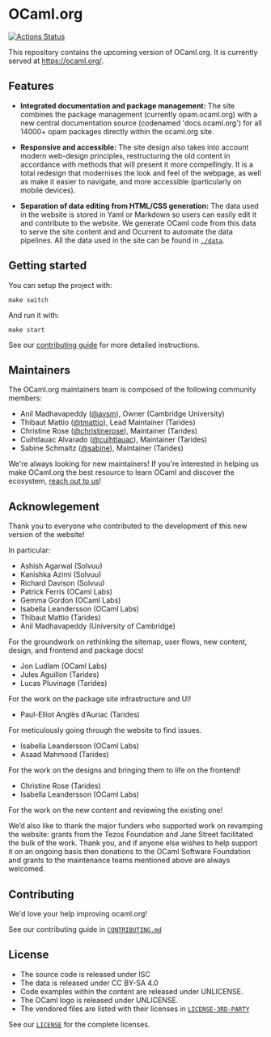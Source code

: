 # OCaml.org

[![Actions Status](https://github.com/ocaml/ocaml.org/workflows/CI/badge.svg)](https://github.com/ocaml/ocaml.org/actions)

This repository contains the upcoming version of OCaml.org. It is currently served at https://ocaml.org/.

## Features

- **Integrated documentation and package management:** The site combines the
  package management (currently opam.ocaml.org) with a new central
  documentation source (codenamed 'docs.ocaml.org') for all 14000+ opam packages
  directly within the ocaml.org site.

- **Responsive and accessible:** The site design also takes into account modern
  web-design principles, restructuring the old content in accordance with methods
  that will present it more compellingly. It is a total redesign that modernises
  the look and feel of the webpage, as well as make it easier to navigate, and more
  accessible (particularly on mobile devices).

- **Separation of data editing from HTML/CSS generation:** The data used in the website
  is stored in Yaml or Markdown so users can easily edit it and contribute to the website.
  We generate OCaml code from this data to serve the site content and and Ocurrent to
  automate the data pipelines. All the data used in the site can be found in [`./data`](./data).

## Getting started

You can setup the project with:

```
make switch
```

And run it with:

```
make start
```

See our [contributing guide](./CONTRIBUTING.md) for more detailed instructions.

## Maintainers

The OCaml.org maintainers team is composed of the following community members:

- Anil Madhavapeddy ([@avsm](https://github.com/avsm)), Owner (Cambridge University)
- Thibaut Mattio ([@tmattio](https://github.com/tmattio)), Lead Maintainer (Tarides)
- Christine Rose ([@christinerose](https://github.com/christinerose)), Maintainer (Tarides)
- Cuihtlauac Alvarado ([@cuihtlauac](https://github.com/cuihtlauac)), Maintainer (Tarides)
- Sabine Schmaltz ([@sabine](https://github.com/sabine)), Maintainer (Tarides)

We're always looking for new maintainers! If you're interested in helping us make OCaml.org the best resource to learn OCaml and discover the ecosystem, [reach out to us](mailto:thibaut@tarides.com)!

## Acknowlegement

Thank you to everyone who contributed to the development of this new version of the website!

In particular:

- Ashish Agarwal (Solvuu)
- Kanishka Azimi (Solvuu)
- Richard Davison (Solvuu)
- Patrick Ferris (OCaml Labs)
- Gemma Gordon (OCaml Labs)
- Isabella Leandersson (OCaml Labs)
- Thibaut Mattio (Tarides)
- Anil Madhavapeddy (University of Cambridge)

For the groundwork on rethinking the sitemap, user flows, new content, design, and frontend and package docs!

- Jon Ludlam (OCaml Labs)
- Jules Aguillon (Tarides)
- Lucas Pluvinage (Tarides)

For the work on the package site infrastructure and UI!

- Paul-Elliot Anglès d’Auriac (Tarides)

For meticulously going through the website to find issues.

- Isabella Leandersson (OCaml Labs)
- Asaad Mahmood (Tarides)

For the work on the designs and bringing them to life on the frontend!

- Christine Rose (Tarides)
- Isabella Leandersson (OCaml Labs)

For the work on the new content and reviewing the existing one!

We’d also like to thank the major funders who supported work on revamping the website: grants from the Tezos Foundation and Jane Street facilitated the bulk of the work. Thank you, and if anyone else wishes to help support it on an ongoing basis then donations to the OCaml Software Foundation and grants to the maintenance teams mentioned above are always welcomed.

## Contributing

We'd love your help improving ocaml.org!

See our contributing guide in [`CONTRIBUTING.md`](./CONTRIBUTING.md)

## License

- The source code is released under ISC
- The data is released under CC BY-SA 4.0
- Code examples within the content are released under UNLICENSE.
- The OCaml logo is released under UNLICENSE.
- The vendored files are listed with their licenses in [`LICENSE-3RD-PARTY`](./LICENSE-3RD-PARTY)

See our [`LICENSE`](./LICENSE) for the complete licenses.
